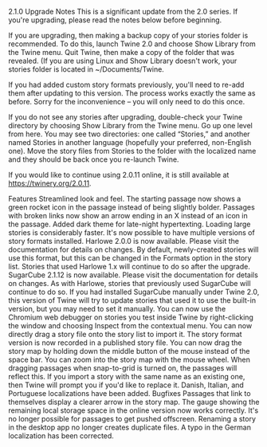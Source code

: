 2.1.0
Upgrade Notes
This is a significant update from the 2.0 series. If you're upgrading, please read the notes below before beginning.

If you are upgrading, then making a backup copy of your stories folder is recommended. To do this, launch Twine 2.0 and choose Show Library from the Twine menu. Quit Twine, then make a copy of the folder that was revealed. (If you are using Linux and Show Library doesn't work, your stories folder is located in ~/Documents/Twine.

If you had added custom story formats previously, you'll need to re-add them after updating to this version. The process works exactly the same as before. Sorry for the inconvenience – you will only need to do this once.

If you do not see any stories after upgrading, double-check your Twine directory by choosing Show Library from the Twine menu. Go up one level from here. You may see two directories: one called “Stories,” and another named Stories in another language (hopefully your preferred, non-English one). Move the story files from Stories to the folder with the localized name and they should be back once you re-launch Twine.

If you would like to continue using 2.0.11 online, it is still available at https://twinery.org/2.0.11.

Features
Streamlined look and feel.
The starting passage now shows a green rocket icon in the passage instead of being slightly bolder.
Passages with broken links now show an arrow ending in an X instead of an icon in the passage.
Added dark theme for late-night hypertexting.
Loading large stories is considerably faster.
It's now possible to have multiple versions of story formats installed.
Harlowe 2.0.0 is now available. Please visit the documentation for details on changes. By default, newly-created stories will use this format, but this can be changed in the Formats option in the story list. Stories that used Harlowe 1.x will continue to do so after the upgrade.
SugarCube 2.1.12 is now available. Please visit the documentation for details on changes. As with Harlowe, stories that previously used SugarCube will continue to do so. If you had installed SugarCube manually under Twine 2.0, this version of Twine will try to update stories that used it to use the built-in version, but you may need to set it manually.
You can now use the Chromium web debugger on stories you test inside Twine by right-clicking the window and choosing Inspect from the contextual menu.
You can now directly drag a story file onto the story list to import it.
The story format version is now recorded in a published story file.
You can now drag the story map by holding down the middle button of the mouse instead of the space bar.
You can zoom into the story map with the mouse wheel.
When dragging passages when snap-to-grid is turned on, the passages will reflect this.
If you import a story with the same name as an existing one, then Twine will prompt you if you'd like to replace it.
Danish, Italian, and Portuguese localizations have been added.
Bugfixes
Passages that link to themselves display a clearer arrow in the story map.
The gauge showing the remaining local storage space in the online version now works correctly.
It's no longer possible for passages to get pushed offscreen.
Renaming a story in the desktop app no longer creates duplicate files.
A typo in the German localization has been corrected.
